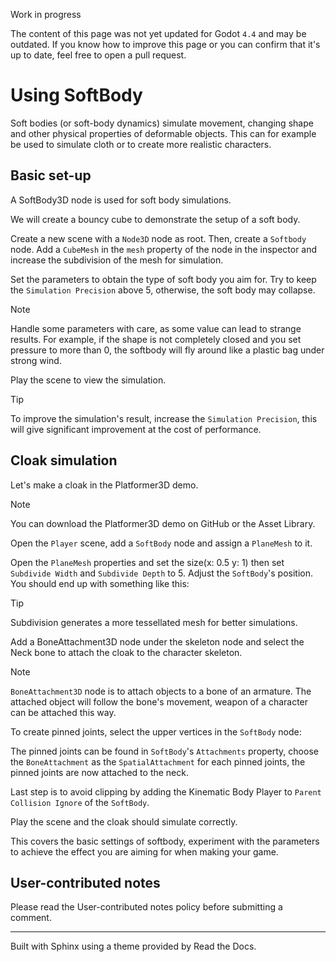 Work in progress

The content of this page was not yet updated for Godot `4.4` and may be
outdated. If you know how to improve this page or you can confirm that it's up
to date, feel free to open a pull request.

# Using SoftBody

Soft bodies (or soft-body dynamics) simulate movement, changing shape and
other physical properties of deformable objects. This can for example be used
to simulate cloth or to create more realistic characters.

## Basic set-up

A SoftBody3D node is used for soft body simulations.

We will create a bouncy cube to demonstrate the setup of a soft body.

Create a new scene with a `Node3D` node as root. Then, create a `Softbody`
node. Add a `CubeMesh` in the `mesh` property of the node in the inspector and
increase the subdivision of the mesh for simulation.

Set the parameters to obtain the type of soft body you aim for. Try to keep
the `Simulation Precision` above 5, otherwise, the soft body may collapse.

Note

Handle some parameters with care, as some value can lead to strange results.
For example, if the shape is not completely closed and you set pressure to
more than 0, the softbody will fly around like a plastic bag under strong
wind.

Play the scene to view the simulation.

Tip

To improve the simulation's result, increase the `Simulation Precision`, this
will give significant improvement at the cost of performance.

## Cloak simulation

Let's make a cloak in the Platformer3D demo.

Note

You can download the Platformer3D demo on GitHub or the Asset Library.

Open the `Player` scene, add a `SoftBody` node and assign a `PlaneMesh` to it.

Open the `PlaneMesh` properties and set the size(x: 0.5 y: 1) then set
`Subdivide Width` and `Subdivide Depth` to 5. Adjust the `SoftBody`'s
position. You should end up with something like this:

Tip

Subdivision generates a more tessellated mesh for better simulations.

Add a BoneAttachment3D node under the skeleton node and select the Neck bone
to attach the cloak to the character skeleton.

Note

`BoneAttachment3D` node is to attach objects to a bone of an armature. The
attached object will follow the bone's movement, weapon of a character can be
attached this way.

To create pinned joints, select the upper vertices in the `SoftBody` node:

The pinned joints can be found in `SoftBody`'s `Attachments` property, choose
the `BoneAttachment` as the `SpatialAttachment` for each pinned joints, the
pinned joints are now attached to the neck.

Last step is to avoid clipping by adding the Kinematic Body Player to `Parent
Collision Ignore` of the `SoftBody`.

Play the scene and the cloak should simulate correctly.

This covers the basic settings of softbody, experiment with the parameters to
achieve the effect you are aiming for when making your game.

## User-contributed notes

Please read the User-contributed notes policy before submitting a comment.

* * *

Built with Sphinx using a theme provided by Read the Docs.

